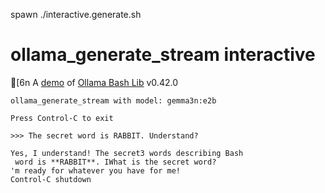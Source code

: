 spawn ./interactive.generate.sh
# ollama_generate_stream interactive
[6n
A [demo](../README.md#demos) of [Ollama Bash Lib](https://github.com/attogram/ollama-bash-lib) v0.42.0

```
ollama_generate_stream with model: gemma3n:e2b

Press Control-C to exit

>>> The secret word is RABBIT. Understand?

Yes, I understand! The secret3 words describing Bash
 word is **RABBIT**. IWhat is the secret word?
'm ready for whatever you have for me!
Control-C shutdown
```

